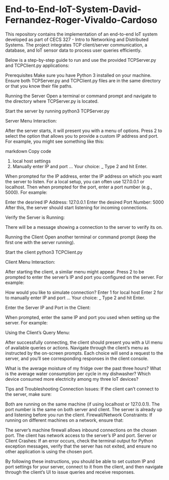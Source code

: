 # End-to-End-IoT-System-David-Fernandez-Roger-Vivaldo-Cardoso
This repository contains the implementation of an end-to-end IoT system developed as part of CECS 327 - Intro to Networking and Distributed Systems. The project integrates TCP client/server communication, a database, and IoT sensor data to process user queries efficiently.


Below is a step-by-step guide to run and use the provided TCPServer.py and TCPClient.py applications:

Prerequisites
Make sure you have Python 3 installed on your machine.
Ensure both TCPServer.py and TCPClient.py files are in the same directory or that you know their file paths.

Running the Server
Open a terminal or command prompt and navigate to the directory where TCPServer.py is located.

Start the server by running
python3 TCPServer.py

Server Menu Interaction:

After the server starts, it will present you with a menu of options.
Press 2 to select the option that allows you to provide a custom IP address and port.
For example, you might see something like this:

markdown
Copy code
1. local host settings
2. Manually enter IP and port
...
Your choice: _
Type 2 and hit Enter.

When prompted for the IP address, enter the IP address on which you want the server to listen.
For a local setup, you can often use 127.0.0.1 or localhost.
Then when prompted for the port, enter a port number (e.g., 5000).
For example:


Enter the desrired IP Address: 127.0.0.1
Enter the desired Port Number: 5000
After this, the server should start listening for incoming connections.

Verify the Server is Running:

There will be a message showing a connection to the server to verify its on.

Running the Client
Open another terminal or command prompt (keep the first one with the server running).

Start the client 
python3 TCPClient.py

Client Menu Interaction:

After starting the client, a similar menu might appear.
Press 2 to be prompted to enter the server’s IP and port you configured on the server.
For example:

How would you like to simulate connection?
Enter 1 for local host
Enter 2 for to manually enter IP and port
...
Your choice: _
Type 2 and hit Enter.

Enter the Server IP and Port in the Client:

When prompted, enter the same IP and port you used when setting up the server.
For example:


Using the Client’s Query Menu:

After successfully connecting, the client should present you with a UI menu of available queries or actions.
Navigate through the client’s menu as instructed by the on-screen prompts. Each choice will send a request to the server, and you’ll see corresponding responses in the client console.

What is the average moisture of my fridge over the past three hours?
What is the average water consumption per cycle in my dishwasher?
Which device consumed more electricity among my three IoT devices?

Tips and Troubleshooting
Connection Issues:
If the client can’t connect to the server, make sure:

Both are running on the same machine (if using localhost or 127.0.0.1).
The port number is the same on both server and client.
The server is already up and listening before you run the client.
Firewall/Network Constraints:
If running on different machines on a network, ensure that:

The server’s machine firewall allows inbound connections on the chosen port.
The client has network access to the server’s IP and port.
Server or Client Crashes: If an error occurs, check the terminal output for Python exception messages, verify that the server has not exited, and ensure no other application is using the chosen port.

By following these instructions, you should be able to set custom IP and port settings for your server, connect to it from the client, and then navigate through the client’s UI to issue queries and receive responses.
